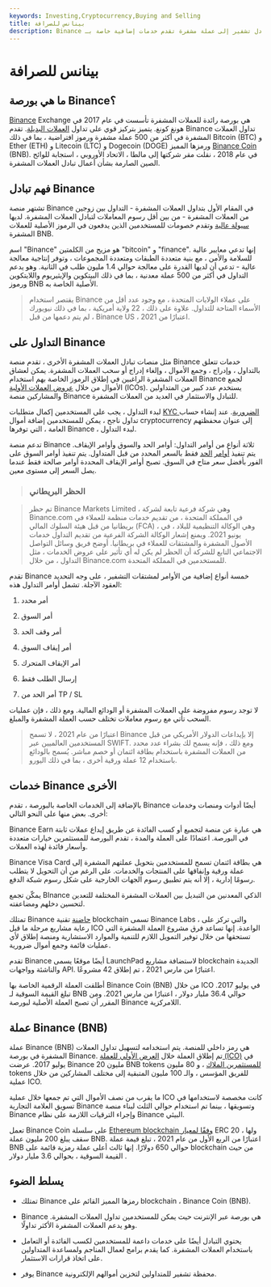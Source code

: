 ```yaml
---
keywords: Investing,Cryptocurrency,Buying and Selling
title: بينانس للصرافة
description: Binance عبارة عن منصة تبادل تشفير إلى عملة مشفرة تقدم خدمات إضافية خاصة بـ blockchain.
---
```


# بينانس للصرافة
## ما هي بورصة Binance؟

[Binance](/cryptocurrency) Exchange هي بورصة رائدة للعملات المشفرة تأسست في عام 2017 في هونغ كونغ. يتميز بتركيز قوي على تداول [العملات البديلة](/altcoin). تقدم Binance تداول العملات المشفرة في أكثر من 500 عملة مشفرة ورموز افتراضية ، بما في ذلك Bitcoin (BTC) و Ether (ETH) و Litecoin (LTC) و Dogecoin (DOGE) ورمزها المميز [Binance Coin](/binance-coin-bnb) (BNB). في عام 2018 ، نقلت مقر شركتها إلى مالطا ، الاتحاد الأوروبي ، استجابة للوائح الصين الصارمة بشأن أعمال تبادل العملات المشفرة.

## فهم تبادل Binance

تشتهر منصة Binance في المقام الأول بتداول العملات المشفرة - التداول بين زوجين من العملات المشفرة - من بين أقل رسوم المعاملات لتبادل العملات المشفرة. لديها [سيولة عالية](/liquidity) وتقدم خصومات للمستخدمين الذين يدفعون في الرموز الأصلية للعملات المشفرة BNB.

اسم "Binance" هو مزيج من الكلمتين "bitcoin" و "finance". إنها تدعي معايير عالية للسلامة والأمن ، مع بنية متعددة الطبقات ومتعددة المجموعات ، وتوفر إنتاجية معالجة عالية - تدعي أن لديها القدرة على معالجة حوالي 1.4 مليون طلب في الثانية. وهو يدعم التداول في أكثر من 500 عملة معدنية ، بما في ذلك البيتكوين والإيثيريوم واللايتكوين ورموز BNB الأصلية الخاصة به.

> يقتصر استخدام Binance على عملاء الولايات المتحدة ، مع وجود عدد أقل من الأسماء المتاحة للتداول. علاوة على ذلك ، 22 ولاية أمريكية ، بما في ذلك نيويورك ، لم يتم دعمها من قبل Binance US ، اعتبارًا من 2021.

>

## التداول على Binance

مثل منصات تبادل العملات المشفرة الأخرى ، تقدم منصة Binance خدمات تتعلق بالتداول ، وإدراج ، وجمع الأموال ، وإلغاء إدراج أو سحب العملات المشفرة. يمكن لعشاق العملات المشفرة الراغبين في إطلاق الرموز الخاصة بهم استخدام Binance لجمع الأموال من خلال [عروض العملات الأولية](/initial-coin-offering-ico) (ICOs). يستخدم عدد كبير من المتداولين والمشاركين منصة Binance للتبادل والاستثمار في العديد من العملات المشفرة.

لبدء التداول ، يجب على المستخدمين إكمال متطلبات [KYC الضرورية](/knowyourclient). عند إنشاء حساب تداول ناجح ، يمكن للمستخدمين إضافة أموال cryptocurrency إلى عنوان محفظتهم العامة ، التي توفرها Binance ، لبدء التداول.

تدعم منصة Binance ثلاثة أنواع من أوامر التداول: أوامر الحد والسوق وأوامر الإيقاف. يتم تنفيذ [أوامر](/limitorder) [الحد](/limitorder) فقط بالسعر المحدد من قبل المتداول. يتم تنفيذ أوامر السوق على الفور بأفضل سعر متاح في السوق. تصبح أوامر الإيقاف المحددة أوامر صالحة فقط عندما يصل السعر إلى مستوى معين.

> ### الحظر البريطاني

> تم حظر Binance Markets Limited ، وهي شركة فرعية تابعة لشركة Binance.com في المملكة المتحدة ، من تقديم خدمات منظمة للعملاء في بريطانيا من قبل هيئة السلوك المالي (FCA) ، وهي الوكالة التنظيمية للبلاد ، في يونيو 2021. ويمنع إشعار الوكالة الشركة الفرعية من تقديم التداول خدمات الأصول المشفرة والمشتقات للعملاء في بريطانيا. أوضح فريق وسائل التواصل الاجتماعي التابع للشركة أن الحظر لم يكن له أي تأثير على عروض الخدمات ، مثل التداول ، من خلال Binance.com للمستخدمين في المملكة المتحدة.

>

تقدم Binance خمسة أنواع إضافية من الأوامر لمشتقات التشفير ، على وجه التحديد العقود الآجلة. تشمل أوامر التداول هذه:

1. أمر محدد

1. أمر السوق

1. أمر وقف الحد

1. أمر إيقاف السوق

1. أمر الإيقاف المتحرك

1. إرسال الطلب فقط

1. أمر الحد من TP / SL

لا توجد رسوم مفروضة على العملات المشفرة أو الودائع المالية. ومع ذلك ، فإن عمليات السحب تأتي مع رسوم معاملات تختلف حسب العملة المشفرة والمبلغ.

> اعتبارًا من عام 2021 ، لا تسمح Binance إلا بإيداعات الدولار الأمريكي من قبل المستخدمين العالميين عبر SWIFT. ومع ذلك ، فإنه يسمح لك بشراء عدد محدد من العملات المشفرة باستخدام بطاقة ائتمان أو خصم مباشر. يُسمح بالودائع باستخدام 12 عملة ورقية أخرى ، بما في ذلك اليورو.

>

## خدمات Binance الأخرى

بالإضافة إلى الخدمات الخاصة بالبورصة ، تقدم Binance أيضًا أدوات ومنصات وخدمات أخرى. بعض منها على النحو التالي:

Binance Earn هي عبارة عن منصة لتجميع أو كسب الفائدة عن طريق إيداع عملات ثابتة في البورصة. اعتمادًا على العملة والمدة ، تقدم البورصة للمستثمرين خيارات متعددة وأسعار فائدة لهذه العملات.

Binance Visa Card هي بطاقة ائتمان تسمح للمستخدمين بتحويل عملتهم المشفرة إلى عملة ورقية وإنفاقها على المنتجات والخدمات. على الرغم من أن التحويل لا يتطلب رسومًا إدارية ، إلا أنه يتم تطبيق رسوم الجهات الخارجية على شكل رسوم شبكة الدفع.

يمكّن تجمع BInance الذكي المعدنين من التبديل بين العملات المشفرة المختلفة للتعدين لتحسين دخلهم ومضاعفته.

تمتلك Binance [حاضنة](/blockchain) تقنية blockchain تسمى Binance Labs ، والتي تركز على رعاية مشاريع مرحلة ما قبل ICO الواعدة. إنها تساعد فرق مشروع العملة المشفرة التي تستحقها من خلال توفير التمويل اللازم للتنمية والموارد الاستشارية ومنصة إطلاق لأي عمليات قائمة وجمع أموال ضرورية.

تقدم Binance أيضًا موقعًا يسمى LaunchPad لاستضافة مشاريع blockchain الجديدة والناشئة وواجهات API. اعتبارًا من مارس 2021 ، تم إطلاق 42 مشروعًا.

أطلقت العملة الرقمية الخاصة بها Binance Coin (BNB) من خلال ICO في يوليو 2017. تبلغ القيمة السوقية لـ BNB حوالي 36.4 مليار دولار ، اعتبارًا من مارس 2021. ومن المقرر أن تصبح العملة الأصلية لبورصة Binance اللامركزية.

## عملة Binance (BNB)

عملة Binance (BNB) هي رمز داخلي للمنصة. يتم استخدامه لتسهيل تداول العملات المشفرة في بورصة Binance. تم إطلاق العملة خلال [العرض الأولي للعملة (ICO)](/initial-coin-offering-ico) في يوليو 2017. عرضت Binance 20 مليون BNB tokens [للمستثمرين الملاك](/angelinvestor) ، و 80 مليون tokens للفريق المؤسس ، والـ 100 مليون المتبقية إلى مختلف المشاركين من خلال عملية ICO.

ما يقرب من نصف الأموال التي تم جمعها خلال عملية ICO كانت مخصصة لاستخدامها في تسويق العلامة التجارية Binance وتسويقها ، بينما تم استخدام حوالي الثلث لبناء منصة Binance وإجراء الترقيات اللازمة على نظام Binance البيئي.

تعمل Binance Coin على سلسلة [Ethereum blockchain وفقًا لمعيار](/ethereum) ERC 20 ، ولها سقف يبلغ 200 مليون عملة BNB. اعتبارًا من الربع الأول من عام 2021 ، تبلغ قيمة عملة BNB حوالي 650 دولارًا. إنها ثالث أعلى عملة رمزية قائمة على blockchain من حيث القيمة السوقية ، بحوالي 3.6 مليار دولار .

## يسلط الضوء

- تمتلك Binance رمزها المميز القائم على blockchain ، Binance Coin (BNB).

- Binance هي بورصة عبر الإنترنت حيث يمكن للمستخدمين تداول العملات المشفرة. وهو يدعم العملات المشفرة الأكثر تداولًا.

- يحتوي التبادل أيضًا على خدمات داعمة للمستخدمين لكسب الفائدة أو التعامل باستخدام العملات المشفرة. كما يقدم برامج لعمال المناجم ولمساعدة المتداولين على اتخاذ قرارات الاستثمار.

- يوفر Binance محفظة تشفير للمتداولين لتخزين أموالهم الإلكترونية.

